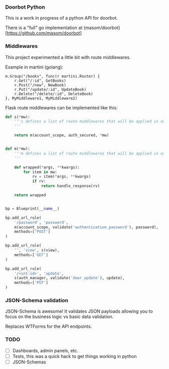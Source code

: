 ### Doorbot Python

This is a work in progress of a python API for doorbot.

There is a "full" go implementation at (masom/doorbot)[https://github.com/masom/doorbot]

### Middlewares
This project experimented a little bit with route middlewares.

Example in martini (golang):
```golang
m.Group("/books", func(r martini.Router) {
    r.Get("/:id", GetBooks)
    r.Post("/new", NewBook)
    r.Put("/update/:id", UpdateBook)
    r.Delete("/delete/:id", DeleteBook)
}, MyMiddleware1, MyMiddleware2)
```

Flask route middlewares can be implemented like this:

```python
def s(*mw):
    '''s defines a list of route middlewares that will be applied in order.
    '''

    return m(account_scope, auth_secured, *mw)


def m(*mw):
    '''m defines a list of route middlewares that will be applied in order.
    '''

    def wrapped(*args, **kwargs):
        for item in mw:
            rv = item(*args, **kwargs)
            if rv:
                return handle_response(rv)

    return wrapped


bp = Blueprint(__name__)

bp.add_url_rule(
    '/password', 'password',
    m(account_scope, validate('authentication_password'), password),
    methods=['POST']
)

bp.add_url_rule(
    '', 'view', s(view),
    methods=['GET']
)

bp.add_url_rule(
    '/<int:id>', 'update',
    s(auth_manager, validate('door_update'), update),
    methods=['PUT']
)
```

### JSON-Schema validation
JSON-Schema is awesome! It validates JSON payloads allowing you to focus on the business logic vs basic data validation.

Replaces WTForms for the API endpoints.

### TODO

- [ ] Dashboards, admin panels, etc.
- [ ] Tests, this was a quick hack to get things working in python
- [ ] JSON-Schemas
